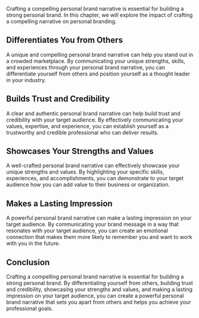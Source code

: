 
Crafting a compelling personal brand narrative is essential for building a strong personal brand. In this chapter, we will explore the impact of crafting a compelling narrative on personal branding.

Differentiates You from Others
------------------------------

A unique and compelling personal brand narrative can help you stand out in a crowded marketplace. By communicating your unique strengths, skills, and experiences through your personal brand narrative, you can differentiate yourself from others and position yourself as a thought leader in your industry.

Builds Trust and Credibility
----------------------------

A clear and authentic personal brand narrative can help build trust and credibility with your target audience. By effectively communicating your values, expertise, and experience, you can establish yourself as a trustworthy and credible professional who can deliver results.

Showcases Your Strengths and Values
-----------------------------------

A well-crafted personal brand narrative can effectively showcase your unique strengths and values. By highlighting your specific skills, experiences, and accomplishments, you can demonstrate to your target audience how you can add value to their business or organization.

Makes a Lasting Impression
--------------------------

A powerful personal brand narrative can make a lasting impression on your target audience. By communicating your brand message in a way that resonates with your target audience, you can create an emotional connection that makes them more likely to remember you and want to work with you in the future.

Conclusion
----------

Crafting a compelling personal brand narrative is essential for building a strong personal brand. By differentiating yourself from others, building trust and credibility, showcasing your strengths and values, and making a lasting impression on your target audience, you can create a powerful personal brand narrative that sets you apart from others and helps you achieve your professional goals.
